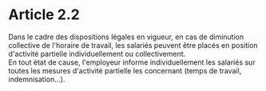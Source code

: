 # Article 2.2

  
Dans le cadre des dispositions légales en vigueur, en cas de diminution collective de l'horaire de travail, les salariés peuvent être placés en position d'activité partielle individuellement ou collectivement.  
En tout état de cause, l'employeur informe individuellement les salariés sur toutes les mesures d'activité partielle les concernant (temps de travail, indemnisation…).

